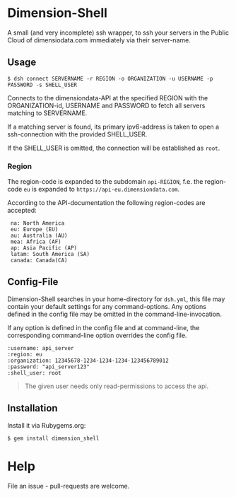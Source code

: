 # Dimension-Shell

A small (and very incomplete) ssh wrapper, to ssh your servers in the Public Cloud of dimensiodata.com immediately via their server-name.

## Usage

```
$ dsh connect SERVERNAME -r REGION -o ORGANIZATION -u USERNAME -p PASSWORD -s SHELL_USER
```

Connects to the dimensiondata-API at the specified REGION with the ORGANIZATION-id, USERNAME and PASSWORD to fetch all servers matching to SERVERNAME.

If a matching server is found, its primary ipv6-address is taken to open a ssh-connection with the provided SHELL_USER.

If the SHELL_USER is omitted, the connection will be established as `root`.

### Region

The region-code is expanded to the subdomain `api-REGION`, f.e. the region-code `eu` is expanded to `https://api-eu.dimensiondata.com`.

According to the API-documentation the following region-codes are accepted:

```
 na: North America
 eu: Europe (EU)
 au: Australia (AU)
 mea: Africa (AF)
 ap: Asia Pacific (AP)
 latam: South America (SA)
 canada: Canada(CA)
```

## Config-File

Dimension-Shell searches in your home-directory for `dsh.yml`, this file may contain your default settings for any command-options. Any options defined in the config file may be omitted in the command-line-invocation.

If any option is defined in the config file and at command-line, the corresponding command-line option overrides the config file.

```
:username: api_server
:region: eu
:organization: 12345678-1234-1234-1234-123456789012
:password: "api_server123"
:shell_user: root
```

> The given user needs only read-permissions to access the api.

## Installation

Install it via Rubygems.org:

```
$ gem install dimension_shell
```
# Help

File an issue - pull-requests are welcome.
